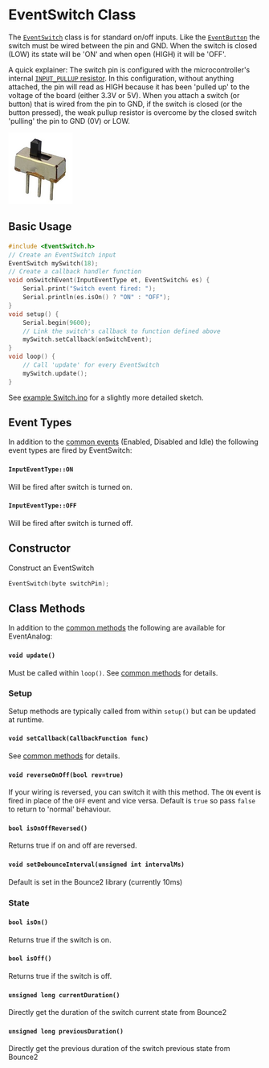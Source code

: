 # EventSwitch Class

The [`EventSwitch`](EventSwitch.md) class is for standard on/off inputs. Like the [`EventButton`](EventButton.md) the switch must be wired between the pin and GND. When the switch is closed (LOW) its state will be 'ON' and when open (HIGH) it will be 'OFF'.

A quick explainer: The switch pin is configured with the microcontroller's internal [`INPUT_PULLUP` resistor](https://en.wikipedia.org/wiki/Pull-up_resistor). In this configuration, without anything attached, the pin will read as HIGH because it has been 'pulled up' to the voltage of the board (either 3.3V or 5V). When you attach a switch (or button) that is wired from the pin to GND, if the switch is closed (or the button pressed), the weak pullup resistor is overcome by the closed switch 'pulling' the pin to GND (0V) or LOW.

![button](../images/switch.png)


## Basic Usage


```cpp
#include <EventSwitch.h>
// Create an EventSwitch input
EventSwitch mySwitch(18);
// Create a callback handler function
void onSwitchEvent(InputEventType et, EventSwitch& es) {
    Serial.print("Switch event fired: ");
    Serial.println(es.isOn() ? "ON" : "OFF");
}
void setup() {
    Serial.begin(9600);
    // Link the switch's callback to function defined above
    mySwitch.setCallback(onSwitchEvent);
}
void loop() {
    // Call 'update' for every EventSwitch
    mySwitch.update();
}
```

See [example Switch.ino](../examples/Switch/Switch.ino) for a slightly more detailed sketch.


## Event Types

In addition to the [common events](Common.md#common-events) (Enabled, Disabled and Idle) the following event types are fired by EventSwitch:


#### `InputEventType::ON` 
Will be fired after switch is turned on.

#### `InputEventType::OFF` 
Will be fired after switch is turned off.


## Constructor

Construct an EventSwitch
```cpp
EventSwitch(byte switchPin);
```

## Class Methods

In addition to the [common methods](Common.md#common-methods) the following are available for EventAnalog:

#### `void update()`

Must be called within `loop()`. See [common methods](Common.md#void-update) for details.



### Setup

Setup methods are typically called from within `setup()` but can be updated at runtime.

#### `void setCallback(CallbackFunction func)`

See [common methods](Common.md#void-setcallbackcallbackfunction-func) for details.


#### `void reverseOnOff(bool rev=true)`
If your wiring is reversed, you can switch it with this method. The `ON` event is fired in place of the `OFF` event and vice versa. Default is `true` so pass `false` to return to 'normal' behaviour. 

#### `bool isOnOffReversed()`
Returns true if on and off are reversed.


#### `void setDebounceInterval(unsigned int intervalMs)`
Default is set in the Bounce2 library (currently 10ms)







### State

#### `bool isOn()`
Returns true if the switch is on.


#### `bool isOff()`
Returns true if the switch is off.


#### `unsigned long currentDuration()`
Directly get the duration of the switch current state from Bounce2

#### `unsigned long previousDuration()`
Directly get the previous duration of the switch previous state from Bounce2


